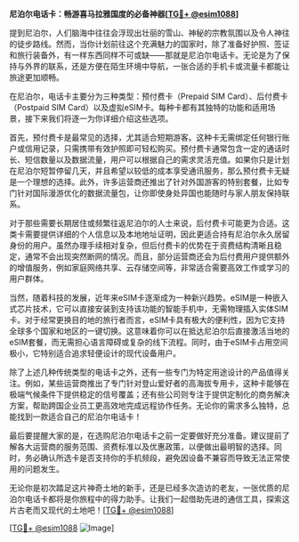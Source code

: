 **尼泊尔电话卡：畅游喜马拉雅国度的必备神器[[TG💪+ @esim1088](https://t.me/s/esim1088)]**

提到尼泊尔，人们脑海中往往会浮现出壮丽的雪山、神秘的宗教氛围以及令人神往的徒步路线。然而，当你计划前往这个充满魅力的国家时，除了准备好护照、签证和旅行装备外，有一样东西同样不可或缺——那就是尼泊尔电话卡。无论是为了保持与外界的联系，还是方便在陌生环境中导航，一张合适的手机卡或流量卡都能让旅途更加顺畅。

在尼泊尔，电话卡主要分为三种类型：预付费卡（Prepaid SIM Card）、后付费卡（Postpaid SIM Card）以及虚拟eSIM卡。每种卡都有其独特的功能和适用场景，接下来我们将逐一为你详细介绍这些选项。

首先，预付费卡是最常见的选择，尤其适合短期游客。这种卡无需绑定任何银行账户或信用记录，只需携带有效护照即可轻松购买。预付费卡通常包含一定的通话时长、短信数量以及数据流量，用户可以根据自己的需求灵活充值。如果你只是计划在尼泊尔短暂停留几天，并且希望以较低的成本享受通讯服务，那么预付费卡无疑是一个理想的选择。此外，许多运营商还推出了针对外国游客的特别套餐，比如专门针对国际漫游优化的数据流量包，让你即使身处异国也能随时与家人朋友保持联系。

对于那些需要长期居住或频繁往返尼泊尔的人士来说，后付费卡可能更为合适。这类卡需要提供详细的个人信息以及本地地址证明，因此更适合持有尼泊尔永久居留身份的用户。虽然办理手续相对复杂，但后付费卡的优势在于资费结构清晰且稳定，通常不会出现突然断网的情况。而且，部分运营商还会为后付费用户提供额外的增值服务，例如家庭网络共享、云存储空间等，非常适合需要高效工作或学习的用户群体。

当然，随着科技的发展，近年来eSIM卡逐渐成为一种新兴趋势。eSIM是一种嵌入式芯片技术，它可以直接安装到支持该功能的智能手机中，无需物理插入实体SIM卡。对于经常更换目的地的旅行者而言，eSIM卡具有极大的便利性，因为它支持全球多个国家和地区的一键切换。这意味着你可以在抵达尼泊尔后直接激活当地的eSIM套餐，而无需担心语言障碍或复杂的线下流程。同时，由于eSIM卡占用空间极小，它特别适合追求轻便设计的现代设备用户。

除了上述几种传统类型的电话卡之外，还有一些专门为特定用途设计的产品值得关注。例如，某些运营商推出了专门针对登山爱好者的高海拔专用卡，这种卡能够在极端气候条件下提供稳定的信号覆盖；还有些公司则专注于提供定制化的商务解决方案，帮助跨国企业员工更高效地完成远程协作任务。无论你的需求多么独特，总能找到一款适合自己的尼泊尔电话卡！

最后要提醒大家的是，在选购尼泊尔电话卡之前一定要做好充分准备。建议提前了解各大运营商的服务范围、资费标准以及优惠政策，以便做出最明智的选择。同时，务必确认所选卡是否支持你的手机频段，避免因设备不兼容而导致无法正常使用的问题发生。

无论你是初次踏足这片神奇土地的新手，还是已经多次造访的老友，一张优质的尼泊尔电话卡都将是你旅程中的得力助手。让我们一起借助先进的通信工具，探索这片古老而又现代的土地吧！[[TG💪+ @esim1088](https://t.me/s/esim1088)]

[[TG💪+ @esim1088](https://t.me/s/esim1088) ![Image](https://i.postimg.cc/4NQfJmqS/Snipaste-2025-05-13-00-14-12.png)]